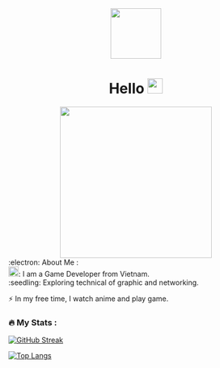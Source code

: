 <div id="header" align="center">
  <img src="https://media.giphy.com/media/SHjOSDkKZ18qOHA5B5/giphy.gif" width="100"/>
</div>
<div id="profile" align="center">
  <img src="https://komarev.com/ghpvc/?username=hatmitlaem&style=flat-square&color=blue" alt=""/>
</div>
<h1 align="center">
  Hello <img src="https://media.giphy.com/media/hvRJCLFzcasrR4ia7z/giphy.gif" width="30px"/>
</h1>
<div align="center">
  <img src="https://media.giphy.com/media/4fxKIPVldmPaQfkUbf/giphy.gif" width="300" height="300"/>
</div>
:electron: About Me :
<div>
<img src="https://media.giphy.com/media/WUlplcMpOCEmTGBtBW/giphy.gif" width="20">: I am a Game Developer from Vietnam.
</div>
:seedling: Exploring technical of graphic and networking.

:zap: In my free time, I watch anime and play game.

### :fire: My Stats :
[![GitHub Streak](http://github-readme-streak-stats.herokuapp.com?user=hatmitlaem&theme=dark&background=000000)](https://git.io/streak-stats)

[![Top Langs](https://github-readme-stats.vercel.app/api/top-langs/?username=hatmitlaem)](https://github.com/anuraghazra/github-readme-stats)

